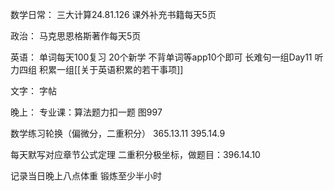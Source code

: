 数学日常：
	三大计算24.81.126
	课外补充书籍每天5页


政治：
	马克思恩格斯著作每天5页

英语：
	单词每天100复习
	20个新学
	不背单词等app10个即可
	长难句一组Day11
	听力四组
	积累一组[[关于英语积累的若干事项]]

文字：
	字帖

晚上：
	专业课：算法题力扣一题 图997

数学练习轮换（偏微分，二重积分）
365.13.11 395.14.9

每天默写对应章节公式定理 二重积分极坐标，做题目：396.14.10


记录当日晚上八点体重
锻炼至少半小时

